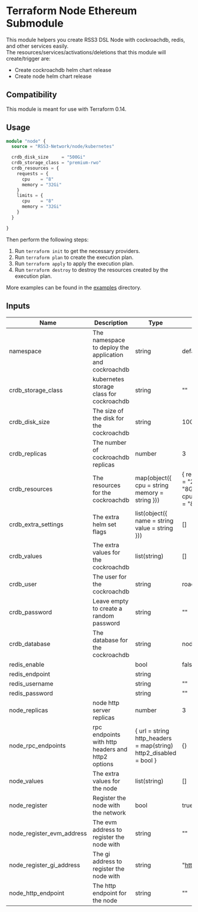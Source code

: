 # Terraform Node Ethereum Submodule

This module helpers you create RSS3 DSL Node with cockroachdb, redis, and other services easily.  
The resources/services/activations/deletions that this module will create/trigger are:

- Create cockroachdb helm chart release
- Create node helm chart release

## Compatibility

This module is meant for use with Terraform 0.14.

## Usage

```terraform
module "node" {
  source = "RSS3-Network/node/kubernetes"

  crdb_disk_size     = "500Gi"
  crdb_storage_class = "premium-rwo"
  crdb_resources = {
    requests = {
      cpu    = "8"
      memory = "32Gi"
    }
    limits = {
      cpu    = "8"
      memory = "32Gi"
    }
  }

}
```

Then perform the following steps:

1. Run `terraform init` to get the necessary providers.
2. Run `terraform plan` to create the execution plan.
3. Run `terraform apply` to apply the execution plan.
4. Run `terraform destroy` to destroy the resources created by the execution plan.

More examples can be found in the [examples](./examples) directory.

## Inputs

| Name                      | Description                                             | Type                                                              | Default                                                                           | Required |
| ------------------------- | ------------------------------------------------------- | ----------------------------------------------------------------- | --------------------------------------------------------------------------------- | :------: |
| namespace                 | The namespace to deploy the application and cockroachdb | string                                                            | default                                                                           |    no    |
| crdb_storage_class        | kubernetes storage class for cockroachdb                | string                                                            | ""                                                                                |    no    |
| crdb_disk_size            | The size of the disk for the cockroachdb                | string                                                            | 100Gi                                                                             |    no    |
| crdb_replicas             | The number of cockroachdb replicas                      | number                                                            | 3                                                                                 |    no    |
| crdb_resources            | The resources for the cockroachdb                       | map(object({ cpu = string memory = string }))                     | { requests = { cpu = "2" memory = "8Gi" } limits = { cpu = "2" memory = "8Gi" } } |    no    |
| crdb_extra_settings       | The extra helm set flags                                | list(object({ name = string value = string }))                    | []                                                                                |    no    |
| crdb_values               | The extra values for the cockroachdb                    | list(string)                                                      | []                                                                                |    no    |
| crdb_user                 | The user for the cockroachdb                            | string                                                            | roach                                                                             |    no    |
| crdb_password             | Leave empty to create a random password                 | string                                                            | ""                                                                                |    no    |
| crdb_database             | The database for the cockroachdb                        | string                                                            | node                                                                              |    no    |
| redis_enable              |                                                         | bool                                                              | false                                                                             |    no    |
| redis_endpoint            |                                                         | string                                                            |
| redis_username            |                                                         | string                                                            | ""                                                                                |    no    |
| redis_password            |                                                         | string                                                            | ""                                                                                |    no    |
| node_replicas             | node http server replicas                               | number                                                            | 3                                                                                 |    no    |
| node_rpc_endpoints        | rpc endpoints with http headers and http2 options       | { url = string http_headers = map(string) http2_disabled = bool } | {}                                                                                |    no    |
| node_values               | The extra values for the node                           | list(string)                                                      | []                                                                                |    no    |
| node_register             | Register the node with the network                      | bool                                                              | true                                                                              |    no    |
| node_register_evm_address | The evm address to register the node with               | string                                                            | ""                                                                                |    no    |
| node_register_gi_address  | The gi address to register the node with                | string                                                            | "https://gi.rss3.io/"                                                             |    no    |
| node_http_endpoint        | The http endpoint for the node                          | string                                                            | ""                                                                                |    no    |
